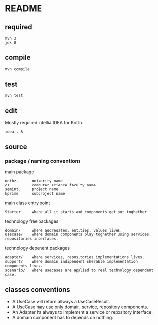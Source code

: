 # README


## required

    mvn 3
    jdk 8


## compile

    mvn compile


## test

    mvn test
    
    
## edit

Mostly required IntelliJ IDEA for Kotlin.

    idea . &


## source

### package / naming conventions

main package

    unibz.      univerity name
    cs.         computer science faculty name
    semint.     project name
    kprime      subproject name

main class entry point

    Starter     where all it starts and components get put toghether

technology free packages

    domain/     where aggregates, entities, values lives.
    usecase/    where domain components play toghether using services, repositories interfaces.

technology depenent packages

    adapter/    where services, repositories implementations lives.
    support/    where domain indipendent sherable implementation components lives.
    scenario/   where usecases are applied to real technology dependent case.    

## classes conventions

* A UseCase will return allways a UseCaseResult.
* A UseCase may use only domain, service, repository components.
* An Adapter ha always to implement a service or repository interface.
* A domain component has to depends on nothing. 
